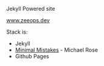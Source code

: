 Jekyll Powered site

www.zeeops.dev

Stack is:
- Jekyll
- [Minimal Mistakes](https://github.com/mmistakes/minimal-mistakes) - Michael Rose
- Github Pages
